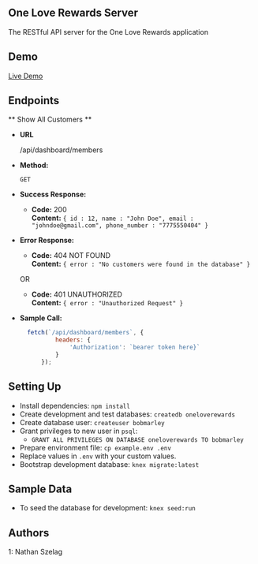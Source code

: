 ## One Love Rewards Server
The RESTful API server for the One Love Rewards application

## Demo
[Live Demo](http://www.oneloverewards.surge.sh "http://www.oneloverewards.surge.sh")

## Endpoints
** Show All Customers **

* **URL**

  /api/dashboard/members

* **Method:**

  `GET`

* **Success Response:**

  * **Code:** 200 <br />
    **Content:** `{ id : 12, name : "John Doe", email : "johndoe@gmail.com", phone_number : "7775550404" }`

* **Error Response:**

  * **Code:** 404 NOT FOUND <br />
    **Content:** `{ error : "No customers were found in the database" }`

  OR

  * **Code:** 401 UNAUTHORIZED <br />
    **Content:** `{ error : "Unauthorized Request" }`

* **Sample Call:**

  ```javascript
    fetch(`/api/dashboard/members`, {
            headers: {
                'Authorization': `bearer token here}`
            }
        });
  ```

## Setting Up

- Install dependencies: `npm install`
- Create development and test databases: `createdb oneloverewards`
- Create database user: `createuser bobmarley`
- Grant privileges to new user in `psql`:
  - `GRANT ALL PRIVILEGES ON DATABASE oneloverewards TO bobmarley`
- Prepare environment file: `cp example.env .env`
- Replace values in `.env` with your custom values.
- Bootstrap development database: `knex migrate:latest`

## Sample Data

- To seed the database for development: `knex seed:run`


## Authors
1: Nathan Szelag
